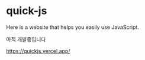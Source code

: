 # quick-js
Here is a website that helps you easily use JavaScript.

아직 개발중입니다

https://quickjs.vercel.app/
